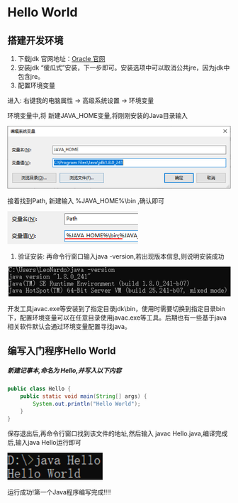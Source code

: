 # Hello World

## 搭建开发环境

1.  下载jdk
    官网地址：[Oracle 官网](http://www.oracle.com)
2.  安装jdk
    “傻瓜式”安装，下一步即可。安装选项中可以取消公共jre，因为jdk中包含jre。
3.  配置环境变量

进入: 右键我的电脑属性 -> 高级系统设置 -> 环境变量 

环境变量中,将 新建JAVA_HOME变量,将刚刚安装的Java目录输入

![image.png](_images/1599067765629-c4584688-90fe-4e9c-917e-1627d064b94c.png)

接着找到Path, 新建输入 %JAVA_HOME%\bin ,确认即可

![image.png](_images/1599067879655-965f27f9-c724-4ee1-83de-41be09901bc9.png)

1.  验证安装: 再命令行窗口输入java -version,若出现版本信息,则说明安装成功

![image.png](_images/1599067961064-29a7e581-949f-4e23-9116-20c49351a227.png)



开发工具javac.exe等安装到了指定目录jdk\bin，使用时需要切换到指定目录bin下，配置环境变量可以在任意目录使用javac.exe等工具。后期也有一些基于java相关软件默认会通过环境变量配置寻找java。



## 编写入门程序Hello World

##### 新建记事本,命名为 Hello,并写入以下内容

```java
public class Hello {
    public static void main(String[] args) {
        System.out.println("Hello World");
    }
}
```

保存退出后,再命令行窗口找到该文件的地址,然后输入 javac Hello.java,编译完成后,输入java Hello运行即可

![image.png](_images/1599068131564-fdcfe68f-2b6e-4dc3-911a-b2e93cbad360.png)

运行成功!第一个Java程序编写完成!!!!